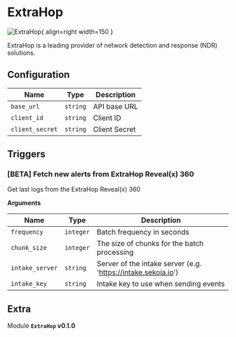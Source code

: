 # ExtraHop

![ExtraHop](/assets/playbooks/library/extrahop.png){ align=right width=150 }

ExtraHop is a leading provider of network detection and response (NDR) solutions.

## Configuration

| Name      |  Type   |  Description  |
| --------- | ------- | --------------------------- |
| `base_url` | `string` | API base URL |
| `client_id` | `string` | Client ID |
| `client_secret` | `string` | Client Secret |

## Triggers

### [BETA] Fetch new alerts from ExtraHop Reveal(x) 360

Get last logs from the ExtraHop Reveal(x) 360

**Arguments**

| Name      |  Type   |  Description  |
| --------- | ------- | --------------------------- |
| `frequency` | `integer` | Batch frequency in seconds |
| `chunk_size` | `integer` | The size of chunks for the batch processing |
| `intake_server` | `string` | Server of the intake server (e.g. 'https://intake.sekoia.io') |
| `intake_key` | `string` | Intake key to use when sending events |


## Extra

Module **`ExtraHop` v0.1.0**